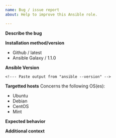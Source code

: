 ```yaml
---
name: Bug / issue report
about: Help to improve this Ansible role.

---
```


**Describe the bug**
<!--- A clear and concise description of what the bug is. -->

**Installation method/version**
<!--- Please provide the installation method and version of the role. -->

* Github / latest
* Ansible Galaxy / 1.1.0

**Ansible Version**

```
<!--- Paste output from "ansible --version" -->
```

**Targetted hosts**
Concerns the following OS(es):
<!--- Pick one below and delete the rest -->

* Ubuntu
* Debian
* CentOS
* Mint

**Expected behavior**
<!--- A clear and concise description of what you expected to happen. -->

**Additional context**
<!--- Add any other context about the problem here. Configuration of the role/group_vars information etc. -->
